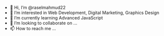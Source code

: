 - 👋 Hi, I’m @raselmahmud22
- 👀 I’m interested in Web Development, Digital Marketing, Graphics Design
- 🌱 I’m currently learning Advanced JavaScript
- 💞️ I’m looking to collaborate on ...
- 📫 How to reach me ...

<!---
raselmahmud22/raselmahmud22 is a ✨ special ✨ repository because its `README.md` (this file) appears on your GitHub profile.
You can click the Preview link to take a look at your changes.
--->
